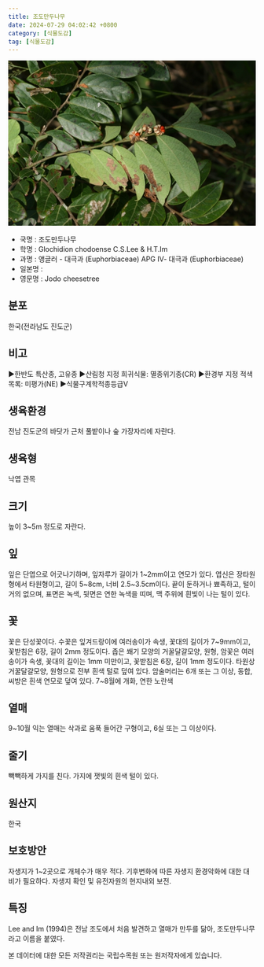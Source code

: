 ```yaml
---
title: 조도만두나무
date: 2024-07-29 04:02:42 +0800
category: [식물도감]
tag: [식물도감]
---
```




![조도만두나무](/assets/img/fileUpload/plants/basic/Euphorbiaceae/Glochidion/2023/2023_1_th2.jpg)
- 국명 : 조도만두나무
- 학명 : Glochidion chodoense C.S.Lee & H.T.Im
- 과명 : 앵글러 - 대극과 (Euphorbiaceae) APG Ⅳ- 대극과 (Euphorbiaceae)
- 일본명 : 
- 영문명 : Jodo cheesetree


## 분포
한국(전라남도 진도군)
## 비고
▶한반도 특산종, 고유종
▶산림청 지정 희귀식물: 멸종위기종(CR)
▶환경부 지정 적색목록: 미평가(NE)
▶식물구계학적종등급Ⅴ
## 생육환경
전남 진도군의 바닷가 근처 풀밭이나 숲 가장자리에 자란다.
## 생육형
낙엽 관목
## 크기
높이 3~5m 정도로 자란다.
## 잎
잎은 단엽으로 어긋나기하며, 잎자루가 길이가 1~2mm이고 연모가 있다. 엽신은 장타원형에서 타원형이고, 길이 5~8cm, 너비 2.5~3.5cm이다. 끝이 둔하거나 뾰족하고, 털이 거의 없으며, 표면은 녹색, 뒷면은 연한 녹색을 띠며, 맥 주위에 흰빛이 나는 털이 있다.
## 꽃
꽃은 단성꽃이다. 수꽃은 잎겨드랑이에 여러송이가 속생, 꽃대의 길이가 7~9mm이고, 꽃받침은 6장, 길이 2mm 정도이다. 좁은 쐐기 모양의 거꿀달걀모양, 원형, 암꽃은 여러 송이가 속생, 꽃대의 길이는 1mm 미만이고, 꽃받침은 6장, 길이 1mm 정도이다. 타원상 거꿀달걀모양, 원형으로 전부 흰색 털로 덮여 있다. 암술머리는 6개 또는 그 이상, 동합, 씨방은 흰색 연모로 덮여 있다. 7~8월에 개화, 연한 노란색
## 열매
9~10월 익는 열매는 삭과로 움푹 들어간 구형이고, 6실 또는 그 이상이다.
## 줄기
빽빽하게 가지를 친다. 가지에 잿빛의 흰색 털이 있다.
## 원산지
한국
## 보호방안
자생지가 1~2곳으로 개체수가 매우 적다. 기후변화에 따른 자생지 환경악화에 대한 대비가 필요하다. 자생지 확인 및 유전자원의 현지내외 보전.
## 특징
Lee and Im (1994)은 전남 조도에서 처음 발견하고 열매가 만두를 닮아, 조도만두나무라고 이름을 붙였다.






본 데이터에 대한 모든 저작권리는 국립수목원 또는 원저작자에게 있습니다.
